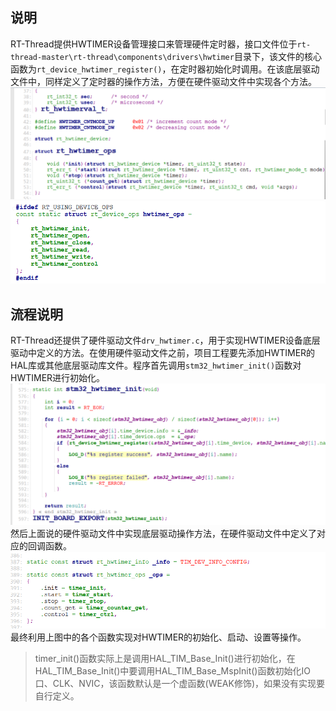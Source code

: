 ## 说明
RT-Thread提供HWTIMER设备管理接口来管理硬件定时器，接口文件位于`rt-thread-master\rt-thread\components\drivers\hwtimer`目录下，该文件的核心函数为`rt_device_hwtimer_register()`，在定时器初始化时调用。在该底层驱动文件中，同样定义了定时器的操作方法，方便在硬件驱动文件中实现各个方法。
![rt_hwtimer_ops](picture/01.png)
![rt_hwtimer_ops](picture/02.png)

## 流程说明
RT-Thread还提供了硬件驱动文件`drv_hwtimer.c`，用于实现HWTIMER设备底层驱动中定义的方法。在使用硬件驱动文件之前，项目工程要先添加HWTIMER的HAL库或其他底层驱动库文件。程序首先调用`stm32_hwtimer_init()`函数对HWTIMER进行初始化。
![rt_hwtimer_ops](picture/03.png)
然后上面说的硬件驱动文件中实现底层驱动操作方法，在硬件驱动文件中定义了对应的回调函数。
![rt_hwtimer_ops](picture/04.png)
最终利用上图中的各个函数实现对HWTIMER的初始化、启动、设置等操作。

> timer_init()函数实际上是调用HAL_TIM_Base_Init()进行初始化，在HAL_TIM_Base_Init()中要调用HAL_TIM_Base_MspInit()函数初始化IO口、CLK、NVIC，该函数默认是一个虚函数(WEAK修饰)，如果没有实现要自行定义。
